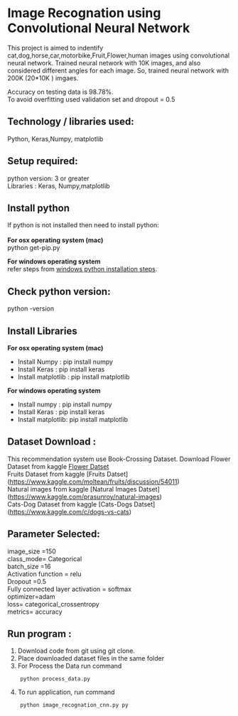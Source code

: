 # Image Recognation using Convolutional Neural Network

This project is aimed to indentify cat,dog,horse,car,motorbike,Fruit,Flower,human images using convolutional neural network.
Trained neural network with 10K images, and also considered different angles for each image. So, trained neural network with 200K (20*10K ) imgaes.<br />

Accuracy on testing data is 98.78%.<br />
To avoid overfitting used validation set and dropout = 0.5<br />


## Technology / libraries used: <br />
Python, Keras,Numpy, matplotlib

## Setup required:<br />
python version: 3 or greater<br />
Libraries : Keras, Numpy,matplotlib


## Install python <br />
If python is not installed then need to install python:<br />
<br />
**For  osx operating system (mac)**<br />
	python get-pip.py 

**For windows operating system**<br />
	refer steps from [windows python installation steps](https://docs.python.org/3/using/windows.html).<br />
	

## Check python version:
python -version<br />


## Install Libraries<br /> 

**For  osx operating system (mac)**<br />
* Install Numpy : pip install numpy<br />
* Install  Keras : pip install keras<br />
* Install  matplotlib : pip install matplotlib<br />


**For windows operating system**<br />
* Install numpy : pip install numpy<br />
* Install Keras : pip install keras<br />
* Install  matplotlib: pip install matplotlib<br />


## Dataset Download :<br />
This recommendation system use  Book-Crossing Dataset.
Download Flower Dataset from kaggle [Flower Datset](https://www.kaggle.com/alxmamaev/flowers-recognition)<br />
         Fruits Dataset from kaggle [Fruits Datset] (https://www.kaggle.com/moltean/fruits/discussion/54011)<br />
         Natural images from kaggle [Natural Images Datset] (https://www.kaggle.com/prasunroy/natural-images)<br />
         Cats-Dog Dataset from kaggle [Cats-Dogs Datset] (https://www.kaggle.com/c/dogs-vs-cats)<br />

## Parameter Selected:<br />
image_size =150<br />
class_mode= Categorical<br />
batch_size =16<br />
Activation function = relu<br />
Dropout =0.5<br />
Fully connected layer activation = softmax<br />
optimizer=adam<br />
loss= categorical_crossentropy<br />
metrics= accuracy<br />

## Run program : <br />
1. Download code from git  using  git clone.
2. Place downloaded dataset files in the same folder
3. For Process the Data run command 
```
	python process_data.py
```	
4. To run application, run command 
```
	python image_recognation_cnn.py py
```


```
